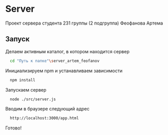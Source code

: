 
# Server

Проект сервера студента 231 группы (2 подгруппа) Феофанова Артема


## Запуск

Делаем активным каталог, в котором находится сервер

```bash
  cd "Путь к папке"\server_artem_feofanov
```
Инициализируем npm и устанавливаем зависимости    

```bash
  npm install
```

Запускаем сервер

```bash
  node ./src/server.js
```

Вводим в браузере следующий адрес

```bash
  http://localhost:3000/app.html
```

Готово!